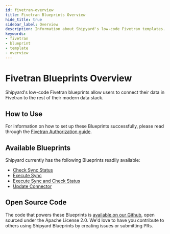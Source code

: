 ```yaml
---
id: fivetran-overview
title: Fivetran Blueprints Overview
hide_title: true
sidebar_label: Overview
description: Information about Shipyard's low-code Fivetran templates.
keywords:
- fivetran
- blueprint
- template
- overview
---
```


# Fivetran Blueprints Overview

Shipyard's low-code Fivetran blueprints allow users to connect their data in Fivetran to the rest of their modern data stack.


## How to Use
For information on how to set up these Blueprints successfully, please read through the [Fivetran Authorization guide](fivetran-authorization.md).


## Available Blueprints
Shipyard currently has the following Blueprints readily available: 
- [Check Sync Status](fivetran-check-sync-status.md)
- [Execute Sync](fivetran-execute-sync.md)
- [Execute Sync and Check Status](fivetran-execute-sync-and-check-status.md)
- [Update Connector](fivetran-update-connector.md)

## Open Source Code
The code that powers these Blueprints is [available on our Github](https://github.com/shipyardapp/fivetran-blueprints), open sourced under the Apache License 2.0. We'd love to have you contribute to others using Shipyard Blueprints by creating issues or submitting PRs.

